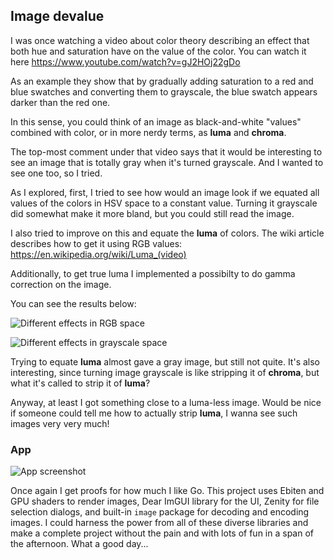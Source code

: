 ## Image devalue

I was once watching a video about color theory describing an effect that both hue and saturation have on the value of the color. You can watch it here https://www.youtube.com/watch?v=gJ2HOj22gDo

As an example they show that by gradually adding saturation to a red and blue swatches and converting them to grayscale, the blue swatch appears darker than the red one.

In this sense, you could think of an image as black-and-white "values" combined with color, or in more nerdy terms, as **luma** and **chroma**.

The top-most comment under that video says that it would be interesting to see an image that is totally gray when it's turned grayscale. And I wanted to see one too, so I tried.

As I explored, first, I tried to see how would an image look if we equated all values of the colors in HSV space to a constant value. Turning it grayscale did somewhat make it more bland, but you could still read the image.

I also tried to improve on this and equate the **luma** of colors. The wiki article describes how to get it using RGB values: https://en.wikipedia.org/wiki/Luma_(video)

Additionally, to get true luma I implemented a possibilty to do gamma correction on the image.

You can see the results below:

![Different effects in RGB space](https://imgur.com/a/2W8GZjy)

![Different effects in grayscale space](https://imgur.com/a/SY9e4z4)

Trying to equate **luma** almost gave a gray image, but still not quite. It's also interesting, since turning image grayscale is like stripping it of **chroma**, but what it's called to strip it of **luma**?

Anyway, at least I got something close to a luma-less image. Would be nice if someone could tell me how to actually strip **luma**, I wanna see such images very very much!

### App

![App screenshot](https://imgur.com/a/SD8SwjP)

Once again I get proofs for how much I like Go. This project uses Ebiten and GPU shaders to render images, Dear ImGUI library for the UI, Zenity for file selection dialogs, and built-in `image` package for decoding and encoding images. I could harness the power from all of these diverse libraries and make a complete project without the pain and with lots of fun in a span of the afternoon. What a good day...


